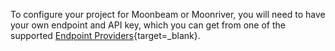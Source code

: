 To configure your project for Moonbeam or Moonriver, you will need to have your own endpoint and API key, which you can get from one of the supported [Endpoint Providers](https://docs.moonbeam.network/builders/get-started/endpoints){target=_blank}.
